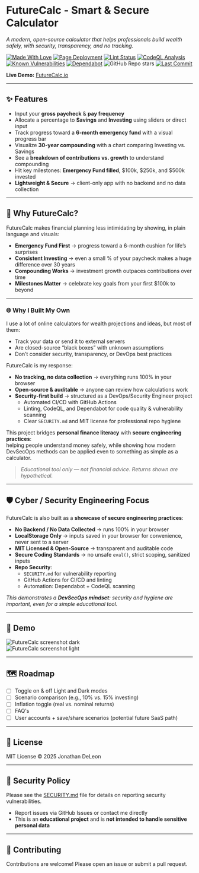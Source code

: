 # FutureCalc - Smart & Secure Calculator

*A modern, open-source calculator that helps professionals build wealth safely, with security, transparency, and no tracking.*  

[![Made With Love](https://img.shields.io/badge/Made%20with%20%E2%9D%A4%EF%B8%8F-by%20Jonathan-red)](https://github.com/MrGuato)
[![Page Deployment](https://github.com/MrGuato/futurecalc/actions/workflows/pages/pages-build-deployment/badge.svg)](https://github.com/MrGuato/futurecalc/actions/workflows/pages/pages-build-deployment)
[![Lint Status](https://github.com/MrGuato/futurecalc/actions/workflows/lint.yml/badge.svg)](https://github.com/MrGuato/futurecalc/actions/workflows/lint.yml)
[![CodeQL Analysis](https://github.com/MrGuato/futurecalc/actions/workflows/codeql.yml/badge.svg)](https://github.com/MrGuato/futurecalc/actions/workflows/codeql.yml)
[![Known Vulnerabilities](https://snyk.io/test/github/MrGuato/futurecalc/badge.svg)](https://snyk.io/test/github/MrGuato/futurecalc)
[![Dependabot](https://img.shields.io/badge/Dependabot-enabled-brightgreen?logo=dependabot)]()
![GitHub Repo stars](https://img.shields.io/github/stars/MrGuato/futurecalc?style=social)
[![Last Commit](https://img.shields.io/github/last-commit/MrGuato/futurecalc)]()

**Live Demo:** [FutureCalc.io](<https://mrguato.github.io/futurecalc/>)

---

## ✨ Features
- Input your **gross paycheck** & **pay frequency**  
- Allocate a percentage to **Savings** and **Investing** using sliders or direct input  
- Track progress toward a **6-month emergency fund** with a visual progress bar  
- Visualize **30-year compounding** with a chart comparing Investing vs. Savings  
- See a **breakdown of contributions vs. growth** to understand compounding  
- Hit key milestones: **Emergency Fund filled**, $100k, $250k, and $500k invested  
- **Lightweight & Secure** → client-only app with no backend and no data collection  

---

## 🧠 Why FutureCalc? 
FutureCalc makes financial planning less intimidating by showing, in plain language and visuals:

- **Emergency Fund First** → progress toward a 6-month cushion for life’s surprises  
- **Consistent Investing** → even a small % of your paycheck makes a huge difference over 30 years  
- **Compounding Works** → investment growth outpaces contributions over time  
- **Milestones Matter** → celebrate key goals from your first $100k to beyond  

---

### 🌐 Why I Built My Own
I use a lot of online calculators for wealth projections and ideas, but most of them:  
- Track your data or send it to external servers  
- Are closed-source “black boxes” with unknown assumptions  
- Don’t consider security, transparency, or DevOps best practices  

FutureCalc is my response:  
- **No tracking, no data collection** → everything runs 100% in your browser  
- **Open-source & auditable** → anyone can review how calculations work  
- **Security-first build** → structured as a DevOps/Security Engineer project  
  - Automated CI/CD with GitHub Actions  
  - Linting, CodeQL, and Dependabot for code quality & vulnerability scanning  
  - Clear `SECURITY.md` and MIT license for professional repo hygiene  

This project bridges **personal finance literacy** with **secure engineering practices**:  
helping people understand money safely, while showing how modern DevSecOps methods can be applied even to something as simple as a calculator.  

> *Educational tool only — not financial advice. Returns shown are hypothetical.*

---

## 🛡️ Cyber / Security Engineering Focus
FutureCalc is also built as a **showcase of secure engineering practices**:

- **No Backend / No Data Collected** → runs 100% in your browser  
- **LocalStorage Only** → inputs saved in your browser for convenience, never sent to a server  
- **MIT Licensed & Open-Source** → transparent and auditable code  
- **Secure Coding Standards** → no unsafe `eval()`, strict scoping, sanitized inputs  
- **Repo Security**:  
  - `SECURITY.md` for vulnerability reporting  
  - GitHub Actions for CI/CD and linting  
  - Automation: Dependabot + CodeQL scanning  

*This demonstrates a **DevSecOps mindset**: security and hygiene are important, even for a simple educational tool.*

---

## 📸 Demo
![FutureCalc screenshot dark](./assets/screenshots/demo-dark.png)  
![FutureCalc screenshot light](./assets/screenshots/demo-light.png)  

---

## 🗺️ Roadmap
- [ ] Toggle on & off Light and Dark modes
- [ ] Scenario comparison (e.g., 10% vs. 15% investing)  
- [ ] Inflation toggle (real vs. nominal returns)  
- [ ] FAQ's
- [ ] User accounts + save/share scenarios (potential future SaaS path)  

---

## 📝 License
MIT License © 2025 Jonathan DeLeon  

---

## 📌 Security Policy
Please see the [SECURITY.md](SECURITY.md) file for details on reporting security vulnerabilities.

- Report issues via GitHub Issues or contact me directly  
- This is an **educational project** and is **not intended to handle sensitive personal data**  

---

## 🤝 Contributing
Contributions are welcome! Please open an issue or submit a pull request.  
